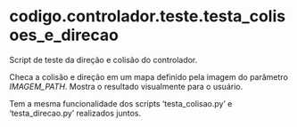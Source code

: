 <a id="module-codigo.controlador.teste.testa_colisoes_e_direcao"></a>

<a id="codigo-controlador-teste-testa-colisoes-e-direcao"></a>

# codigo.controlador.teste.testa_colisoes_e_direcao

Script de teste da direção e colisão do controlador.

Checa a colisão e direção em um mapa definido pela imagem do parâmetro *IMAGEM_PATH*. Mostra o resultado visualmente para o usuário.

Tem a mesma funcionalidade dos scripts ‘testa_colisao.py’ e ‘testa_direcao.py’ realizados juntos.

